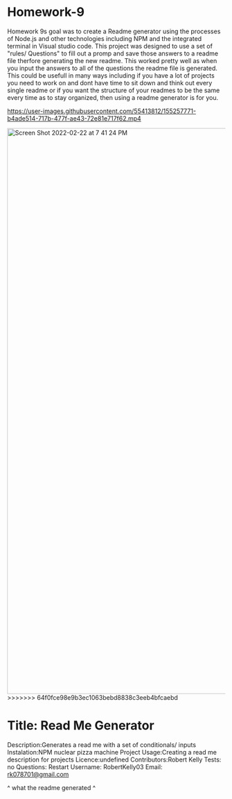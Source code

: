 
# Homework-9

Homework 9s goal was to create a Readme generator using the processes of Node.js and other technologies including NPM and the integrated terminal in Visual studio code. This project was designed to use a set of "rules/ Questions" to fill out a promp and save those answers to a readme file therfore generating the new readme. This worked pretty well as when you input the answers to all of the questions the readme file is generated. This could be usefull in many ways including if you have a lot of projects you need to work on and dont have time to sit down and think out every single readme or if you want the structure of your readmes to be the same every time as to stay organized, then using a readme generator is for you. 

https://user-images.githubusercontent.com/55413812/155257771-b4ade514-717b-477f-ae43-72e81e717f62.mp4

<img width="1305" alt="Screen Shot 2022-02-22 at 7 41 24 PM" src="https://user-images.githubusercontent.com/55413812/155258171-0cfc18d1-862c-4eb3-b5e7-911b74bcb8fa.png">
>>>>>>> 64f0fce98e9b3ec1063bebd8838c3eeb4bfcaebd





# Title: Read Me Generator 
 Description:Generates a read me with a set of conditionals/ inputs 
 Instalation:NPM nuclear pizza machine 
 Project Usage:Creating a read me description for projects
 Licence:undefined
 Contributors:Robert Kelly
 Tests: no
 Questions: Restart 
 Username: RobertKelly03
 Email: rk078701@gmail.com
 
 
 ^ what the readme generated ^


